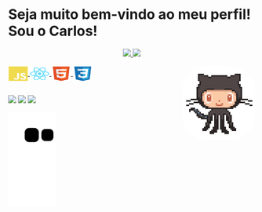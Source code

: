 # Seja muito bem-vindo ao meu perfil! Sou o Carlos!
<div align="center">
  <a href="https://github.com/CarlosDanielR">
  <img height="180em" src="https://github-readme-stats.vercel.app/api?username=CarlosDanielR&show_icons=true&theme=gruvbox&include_all_commits=true&count_private=true"/>
  <img height="180em" src="https://github-readme-stats.vercel.app/api/top-langs/?username=CarlosDanielR&layout=compact&langs_count=7&theme=gruvbox"/>
</div>
<div style="display: inline_block"><br>
  <img align="center" alt="Rafa-Js" height="30" width="40" src="https://raw.githubusercontent.com/devicons/devicon/master/icons/javascript/javascript-plain.svg">
  <!--<img align="center" alt="Rafa-Ts" height="30" width="40" src="https://raw.githubusercontent.com/devicons/devicon/master/icons/typescript/typescript-plain.svg">-->
  <img align="center" alt="Rafa-React" height="30" width="40" src="https://raw.githubusercontent.com/devicons/devicon/master/icons/react/react-original.svg">
  <img align="center" alt="Rafa-HTML" height="30" width="40" src="https://raw.githubusercontent.com/devicons/devicon/master/icons/html5/html5-original.svg">
  <img align="center" alt="Rafa-CSS" height="30" width="40" src="https://raw.githubusercontent.com/devicons/devicon/master/icons/css3/css3-original.svg">
 <!--<img align="center" alt="Rafa-Python" height="30" width="40" src="https://raw.githubusercontent.com/devicons/devicon/master/icons/python/python-original.svg">-->
  <!--<img align="center" alt="Rafa-Csharp" height="30" width="40" src="https://raw.githubusercontent.com/devicons/devicon/master/icons/csharp/csharp-original.svg">-->
  <img align="right" alt="Rafa-pic" height="150" style="border-radius:50px;" src="https://raw.githubusercontent.com/flaviofilipe/flaviofilipe/main/assets/github.gif">
</div>
  
  ##
 
<div> 
  <a href="https://www.linkedin.com/in/carlos-daniel-5417431b6/" target="_blank"><img src="https://img.shields.io/badge/-LinkedIn-%230077B5?style=for-the-badge&logo=linkedin&logoColor=white" target="_black"></a> 
  <!--<a href="" target="_blank"><img src="https://img.shields.io/badge/YouTube-FF0000?style=for-the-badge&logo=youtube&logoColor=white" target="_blank"></a>
  <!--<a href="" target="_blank"><img src="https://img.shields.io/badge/-Instagram-%23E4405F?style=for-the-badge&logo=instagram&logoColor=white" target="_blank"></a>
 	<a href="" target="_blank"><img src="https://img.shields.io/badge/Twitch-9146FF?style=for-the-badge&logo=twitch&logoColor=white" target="_blank"></a>-->
 <a href="https://discord.com/channels/@mehttps://outlook.live.com/mail/0/inbox/id/AQQkADAwATYwMAItZjVmNi03NGEzLTAwAi0wMAoAEAAevxMwdrANToiXlL3wbaqw" target="_black"></a><img src="https://img.shields.io/badge/Discord-7289DA?style=for-the-badge&logo=discord&logoColor=white" target="_black"></a> 
  <a href = "https://outlook.live.com/mail/0/inbox/id/AQQkADAwATYwMAItZjVmNi03NGEzLTAwAi0wMAoAEAAevxMwdrANToiXlL3wbaqw"><img src="https://img.shields.io/badge/-Gmail-%23333?style=for-the-badge&logo=gmail&logoColor=white" target="_black"></a>
  
 
  ![Snake animation](https://github.com/CarlosDanielR/CarlosDanielR/blob/output/github-contribution-grid-snake.svg)
 
</div>
